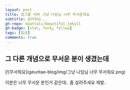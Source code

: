 ```yaml
---
layout: post
title: 컴그룹 서버 그냥 나임님 너무 무서운데요
subtitle: 살러줘요...
gh-repo: daattali/beautiful-jekyll
gh-badge: [star, fork, follow]
tags: [일상]
comments: true
---
```


## 그 다른 개념으로 무서운 분이 생겼는데 

[![무서워요](geuntae-blog/img/그냥 나임님 너무 무서워요.png) 

이분은 너무 무서운 분인거 같은데.. 좀 살려주세요 제발..